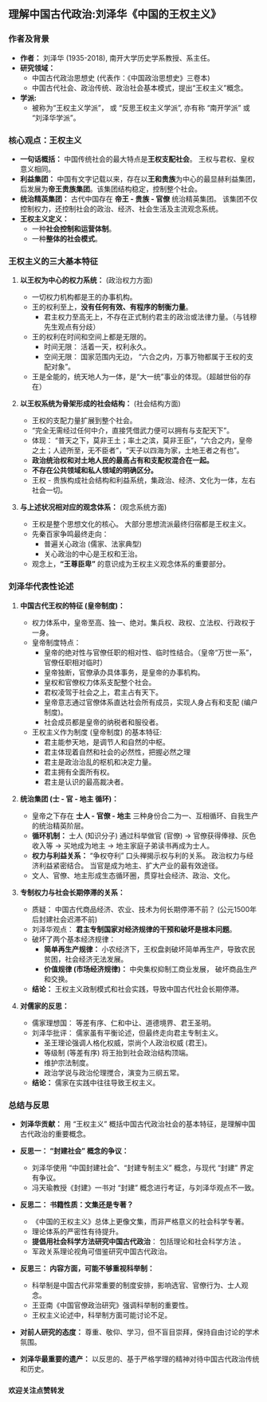 
## 理解中国古代政治:刘泽华《中国的王权主义》


### **作者及背景**

*   **作者：** 刘泽华 (1935-2018), 南开大学历史学系教授、系主任。
*   **研究领域：**
    *   中国古代政治思想史 (代表作：《中国政治思想史》三卷本)
    *   中国古代社会、政治传统、政治社会基本模式，提出“王权主义”概念。
*   **学派:**
    *   被称为“王权主义学派”， 或 “反思王权主义学派”,  亦有称 “南开学派” 或 “刘泽华学派”。

### **核心观点：王权主义**

*   **一句话概括：** 中国传统社会的最大特点是**王权支配社会**。  王权与君权、皇权意义相同。
*   **利益集团：** 中国有文字记载以来，存在以**王和贵族**为中心的最显赫利益集团，后发展为**帝王贵族集团**。该集团结构稳定，控制整个社会。
*   **统治精英集团：**  古代中国存在 **帝王 - 贵族 - 官僚** 统治精英集团。 该集团不仅控制权力，还控制社会的政治、经济、社会生活及主流观念系统。
*   **王权主义定义：**
    *   一种**社会控制和运营体制**。
    *   一种**整体的社会模式**。

### **王权主义的三大基本特征**

1.  **以王权为中心的权力系统：** (政治权力方面)
    *   一切权力机构都是王的办事机构。
    *   王的权利至上，**没有任何有效、有程序的制衡力量**。
        *   君主权力至高无上，不存在正式制约君主的政治或法律力量。（与钱穆先生观点有分歧）
    *   王的权利在时间和空间上都是无限的。
        *   时间无限： 活着一天，权利永久。
        *   空间无限：  国家范围内无边， “六合之内，万事万物都属于王权的支配对象”。
    *   王是全能的，统天地人为一体，是“大一统”事业的体现。（超越世俗的存在）

2.  **以王权系统为骨架形成的社会结构：** (社会结构方面)
    *   王权的支配力量扩展到整个社会。
    *   “完全无需经过任何中介，直接凭借武力便可以拥有与支配天下”。
    *   体现： “普天之下，莫非王土；率土之滨，莫非王臣”，“六合之内，皇帝之土；人迹所至，无不臣者”，“天子以四海为家，土地王者之有也”。
    *   **政治统治权和对土地人民的最高占有和支配权混合在一起。**
    *   **不存在公共领域和私人领域的明确区分。**
    *   王权 - 贵族构成社会结构和利益系统，集政治、经济、文化为一体，左右社会一切。

3.  **与上述状况相对应的观念体系：** (观念系统方面)
    *   王权是整个思想文化的核心。 大部分思想流派最终归宿都是王权主义。
    *   先秦百家争鸣最终走向：
        *   普遍关心政治 (儒家、法家典型)
        *   关心政治的中心是王权和王治。
    *   观念上，**“王尊臣卑”** 的意识成为王权主义观念体系的重要部分。

### **刘泽华代表性论述**

1.  **中国古代王权的特征 (皇帝制度)：**
    *   权力体系中，皇帝至高、独一、绝对。集兵权、政权、立法权、行政权于一身。
    *   皇帝制度特点：
        *   皇帝的绝对性与官僚任职的相对性、临时性结合。（皇帝“万世一系”，官僚任职相对临时）
        *   皇帝独断，官僚承办具体事务，是皇帝的办事机构。
        *   皇权和官僚权力体系支配整个社会。
        *   君权凌驾于社会之上，君主占有天下。
        *   皇帝意志通过官僚体系直达社会所有成员，实现人身占有和支配 (编户制度)。
        *   社会成员都是皇帝的纳税者和服役者。
    *   王权主义作为制度 (皇帝制度) 的基本特征:
        *   君主能参天地，是调节人和自然的中枢。
        *   君主体现着自然和社会的必然性，把握必然之理
        *   君主是政治治乱的枢机和决定力量。
        *   君主拥有全面所有权。
        *   君主是认识的最高裁决者。

2.  **统治集团 (士 - 官 - 地主 循环)：**
    *   皇帝之下存在 **士人 - 官僚 - 地主** 三种身份合二为一、互相循环、自我生产的统治精英阶层。
    *   **循环机制：** 士人 (知识分子) 通过科举做官 (官僚) -> 官僚获得俸禄、灰色收入等 ->  买地成为地主 -> 地主家庭子弟读书再成为士人。
    *   **权力与利益关系：**  “争权夺利” 口头禅揭示权与利的关系。 政治权力与经济利益紧密结合。 当官是成为地主、扩大产业的最有效途径。
    *   文人、官僚、地主形成生态循环圈，贯穿社会经济、政治、文化。

3.  **专制权力与社会长期停滞的关系：**
    *   质疑： 中国古代商品经济、农业、技术为何长期停滞不前？ (公元1500年后封建社会迟滞不前)
    *   刘泽华观点：  **君主专制国家对经济规律的干预和破坏是根本问题**。
    *   破坏了两个基本经济规律：
        *   **简单再生产规律：**  小农经济下，王权盘剥破坏简单再生产，导致农民贫困，社会经济无法发展。
        *   **价值规律 (市场经济规律)：** 中央集权抑制工商业发展， 破坏商品生产和交换。
    *   **结论：**  王权主义政制模式和社会实践，导致中国古代社会长期停滞。

4.  **对儒家的反思：**
    *   儒家理想国： 等差有序、仁和中让、道德境界、君王圣明。
    *   刘泽华批评： 儒家虽有平衡论述，但最终走向君主专制主义。
        *   圣王理论强调人格化权威，崇尚个人政治权威 (君王)。
        *   等级制 (等差有序) 将王抬到社会政治结构顶端。
        *   维护宗法制度。
        *   政治学说与政治伦理搅合，演变为三纲五常。
    *   **结论：** 儒家在实践中往往导致王权主义。

### **总结与反思**

*   **刘泽华贡献：**  用 “王权主义” 概括中国古代政治社会的基本特征，是理解中国古代政治的重要概念。
*   **反思一： “封建社会” 概念的争议：**
    *   刘泽华使用 “中国封建社会”、“封建专制主义” 概念，与现代 “封建” 界定有争议。
    *   冯天瑜教授《封建》一书对 “封建” 概念进行考证，与刘泽华观点不一致。

*   **反思二： 书籍性质：文集还是专著？**
    *   《中国的王权主义》总体上更像文集，而非严格意义的社会科学专著。
    *   理论体系的严密性有待提升。
    *   **提倡用社会科学方法研究中国古代政治**： 包括理论和社会科学方法 。
    *   军政关系理论视角可借鉴研究中国古代政治。

*   **反思三：  内容方面，可能不够重视科举制：**
    *   科举制是中国古代非常重要的制度安排，影响选官、官僚行为、士人观念。
    *   王亚南《中国官僚政治研究》强调科举制的重要性。
    *   王权主义论述中，科举制方面可能讨论不足。

*   **对前人研究的态度：**  尊重、敬仰、学习，但不盲目崇拜，保持自由讨论的学术氛围。
*   **刘泽华最重要的遗产：**  以反思的、基于严格学理的精神对待中国古代政治传统和历史。

###

**欢迎关注点赞转发**
